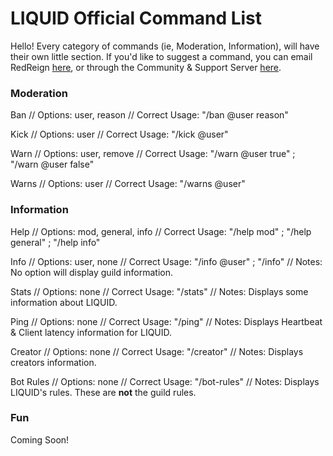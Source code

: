 # LIQUID Official Command List
Hello! Every category of commands (ie, Moderation, Information), will have their own little section.
If you'd like to suggest a command, you can email RedReign [here](liquiddiscordbot@gmail.com), or through the Community & Support Server [here](https://discord.gg/jZbqmT8b5D).

### Moderation
Ban // Options: user, reason // Correct Usage: "/ban @user reason"
  
Kick // Options: user // Correct Usage: "/kick @user"
  
Warn // Options: user, remove // Correct Usage: "/warn @user true" ; "/warn @user false"
  
Warns // Options: user // Correct Usage: "/warns @user"
  
### Information
Help // Options: mod, general, info // Correct Usage: "/help mod" ; "/help general" ; "/help info"
  
Info // Options: user, none // Correct Usage: "/info @user" ; "/info" // Notes: No option will display guild information.
  
Stats // Options: none // Correct Usage: "/stats" // Notes: Displays some information about LIQUID.
  
Ping // Options: none // Correct Usage: "/ping" // Notes: Displays Heartbeat & Client latency information for LIQUID.
  
Creator // Options: none // Correct Usage: "/creator" // Notes: Displays creators information.
  
Bot Rules // Options: none // Correct Usage: "/bot-rules" // Notes: Displays LIQUID's rules. These are **not** the guild rules.
  
### Fun
Coming Soon!
